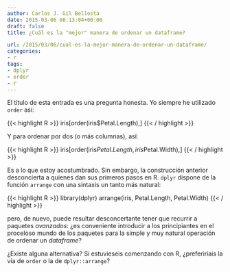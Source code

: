 ```yaml
---
author: Carlos J. Gil Bellosta
date: 2015-03-06 08:13:04+00:00
draft: false
title: ¿Cuál es la "mejor" manera de ordenar un dataframe?

url: /2015/03/06/cual-es-la-mejor-manera-de-ordenar-un-dataframe/
categories:
- r
tags:
- dplyr
- order
- r
---
```


El título de esta entrada es una pregunta honesta. Yo siempre he utilizado `order` así:

{{< highlight R >}}
    iris[order(iris$Petal.Length),]
{{< / highlight >}}

Y para ordenar por dos (o  más columnas), así:

{{< highlight R >}}
    iris[order(iris$Petal.Length, iris$Petal.Width),]
{{< / highlight >}}

Es a lo que estoy acostumbrado. Sin embargo, la construcción anterior desconcierta a quienes dan sus primeros pasos en R. `dplyr` dispone de la función `arrange` con una sintaxis un tanto más natural:

{{< highlight R >}}
    library(dplyr)
    arrange(iris, Petal.Length, Petal.Width)
{{< / highlight >}}

pero, de nuevo, puede resultar desconcertante tener que recurrir a paquetes _avanzados_: ¿es conveniente introducir a los principiantes en el proceloso mundo de los paquetes para la simple y muy natural operación de ordenar un _dataframe_?

¿Existe alguna alternativa? Si estuvieseis comenzando con R, ¿preferiríais la vía de `order` o la de `dplyr::arrange`?

